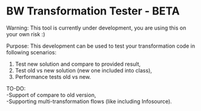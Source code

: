 # BW Transformation Tester - BETA

Warning:
This tool is currently under development, you are using this on your own risk :)

Purpose:
This development can be used to test your transformation code in following scenarios:

1.  Test new solution and compare to provided result,
2.  Test old vs new solution (new one included into class),
3.  Performance tests old vs new.

TO-DO:<br />
-Support of compare to old version,<br />
-Supporting multi-transformation flows (like including Infosource).
